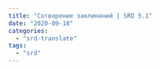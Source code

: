 ```yaml
---
title: "Сотворение заклинаний | SRD 5.1"
date: "2020-09-18"
categories: 
  - "srd-translate"
tags: 
  - "srd"
---
```



